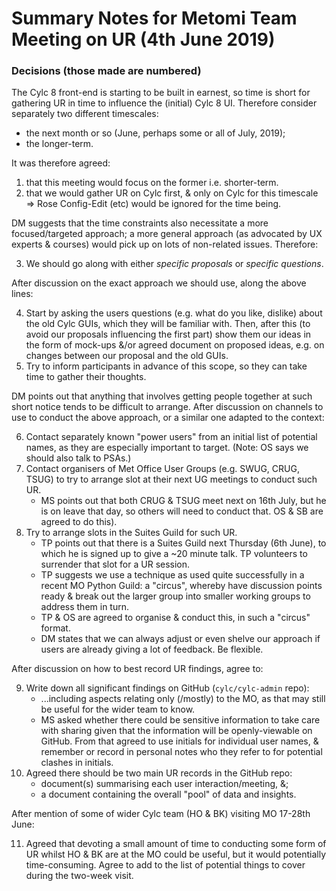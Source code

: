 # Summary Notes for Metomi Team Meeting on UR (4th June 2019)

### Decisions (those made are numbered)

The Cylc 8 front-end is starting to be built in earnest, so time is short for
gathering UR in time to influence the (initial) Cylc 8 UI. Therefore consider
separately two different timescales:

* the next month or so (June, perhaps some or all of July, 2019);
* the longer-term.

It was therefore agreed:

1) that this meeting would focus on the former i.e. shorter-term.
2) that we would gather UR on Cylc first, & only on Cylc for this timescale
   => Rose Config-Edit (etc) would be ignored for the time being.

DM suggests that the time constraints also necessitate a more focused/targeted
approach; a more general approach (as advocated by UX experts & courses) would
pick up on lots of non-related issues. Therefore:

3) We should go along with either *specific proposals* or *specific questions*.

After discussion on the exact approach we should use, along the above lines:

4) Start by asking the users questions (e.g. what do you like, dislike) about
   the old Cylc GUIs, which they will be familiar with. Then, after this (to
   avoid our proposals influencing the first part) show them our ideas in the
   form of mock-ups &/or agreed document on proposed ideas, e.g. on
   changes between our proposal and the old GUIs.
5) Try to inform participants in advance of this scope, so they can take time
   to gather their thoughts.

DM points out that anything that involves getting people together at such
short notice tends to be difficult to arrange. After discussion on channels to
use to conduct the above approach, or a similar one adapted to the context:

6) Contact separately known "power users" from an initial list of potential
   names, as they are especially important to target. (Note: OS says we should
   also talk to PSAs.)
7) Contact organisers of Met Office User Groups (e.g. SWUG, CRUG, TSUG) to try
   to arrange slot at their next UG meetings to conduct such UR.
   * MS points out that both CRUG & TSUG meet next on 16th July, but he is on
     leave that day, so others will need to conduct that. OS & SB are agreed
     to do this).
8) Try to arrange slots in the Suites Guild for such UR.
   * TP points out that there is a Suites Guild next Thursday (6th June), to
     which he is signed up to give a ~20 minute talk. TP volunteers to
     surrender that slot for a UR session.
   * TP suggests we use a technique as used quite successfully in a recent MO
     Python Guild: a "circus", whereby have discussion points ready & break
     out the larger group into smaller working groups to address them in turn.
   * TP & OS are agreed to organise & conduct this, in such a "circus" format.
   * DM states that we can always adjust or even shelve our approach if users
     are already giving a lot of feedback. Be flexible.

After discussion on how to best record UR findings, agree to:

9) Write down all significant findings on GitHub (``cylc/cylc-admin`` repo):
   * ...including aspects relating only (/mostly) to the MO, as that may still
     be useful for the wider team to know.
   * MS asked whether there could be sensitive information to take care with
     sharing given that the information will be openly-viewable on GitHub. From
     that agreed to use initials for individual user names, & remember or record
     in personal notes who they refer to for potential clashes in initials.
10) Agreed there should be two main UR records in the GitHub repo:
    * document(s) summarising each user interaction/meeting, &;
    * a document containing the overall "pool" of data and insights. 

After mention of some of wider Cylc team (HO & BK) visiting MO 17-28th June:

11) Agreed that devoting a small amount of time to conducting some form of UR
    whilst HO & BK are at the MO could be useful, but it would potentially
    time-consuming. Agree to add to the list of potential things to cover
    during the two-week visit.
